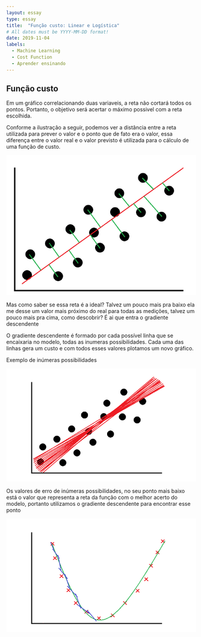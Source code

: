 ```yaml
---
layout: essay
type: essay
title:  "Função custo: Linear e Logística"
# All dates must be YYYY-MM-DD format!
date: 2019-11-04
labels:
  - Machine Learning
  - Cost Function
  - Aprender ensinando
---
```




## Função custo

<p> Em um gráfico correlacionando duas variaveis, a reta não cortará todos os pontos. Portanto, o objetivo será acertar o máximo possivel com a reta escolhida.</p>
<p> Conforme a ilustração a seguir, podemos ver a distância entre a reta utilizada para prever o valor e o ponto que de fato era o valor, essa diferença entre o valor real e o valor previsto é utilizada para o cálculo de uma função de custo.</p>

<img class="ui fluid image" src="../images/exe_func_cust.png">

<p>Mas como saber se essa reta é a ideal? Talvez um pouco mais pra baixo ela me desse um valor mais próximo do real para todas as medições, talvez um pouco mais pra cima, como descobrir? É ai que entra o gradiente descendente</p>

<p> O gradiente descendente é formado por cada possível linha que se encaixaria no modelo, todas as inumeras possibilidades. Cada uma das linhas gera um custo e com todos esses valores plotamos um novo gráfico.</p>

<p>Exemplo de inúmeras possibilidades</p>
<img class="ui fluid image" src="../images/exe_func_cust2.png">

<p>Os valores de erro de inúmeras possibilidades, no seu ponto mais baixo está o valor que representa a reta da função com o melhor acerto do modelo, portanto utilizamos o gradiente descendente para encontrar esse ponto</p>

<img class="ui fluid image" src="../images/exe_func_cust3.png">


